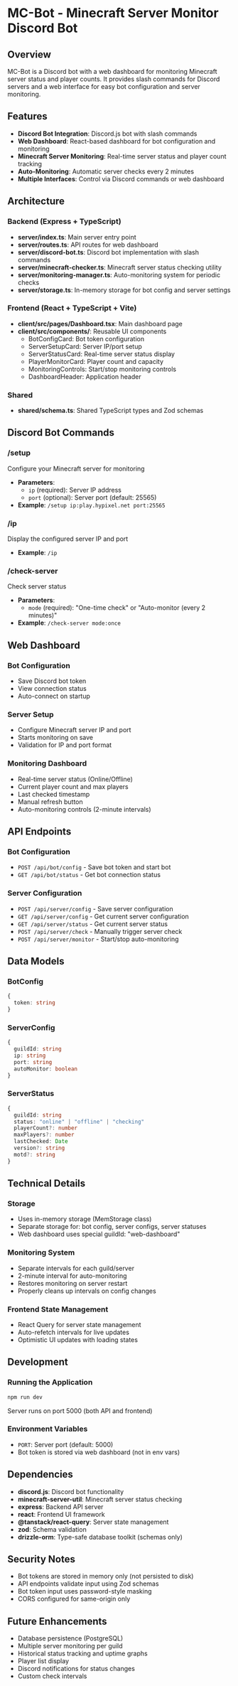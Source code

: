 # MC-Bot - Minecraft Server Monitor Discord Bot

## Overview
MC-Bot is a Discord bot with a web dashboard for monitoring Minecraft server status and player counts. It provides slash commands for Discord servers and a web interface for easy bot configuration and server monitoring.

## Features
- **Discord Bot Integration**: Discord.js bot with slash commands
- **Web Dashboard**: React-based dashboard for bot configuration and monitoring
- **Minecraft Server Monitoring**: Real-time server status and player count tracking
- **Auto-Monitoring**: Automatic server checks every 2 minutes
- **Multiple Interfaces**: Control via Discord commands or web dashboard

## Architecture

### Backend (Express + TypeScript)
- **server/index.ts**: Main server entry point
- **server/routes.ts**: API routes for web dashboard
- **server/discord-bot.ts**: Discord bot implementation with slash commands
- **server/minecraft-checker.ts**: Minecraft server status checking utility
- **server/monitoring-manager.ts**: Auto-monitoring system for periodic checks
- **server/storage.ts**: In-memory storage for bot config and server settings

### Frontend (React + TypeScript + Vite)
- **client/src/pages/Dashboard.tsx**: Main dashboard page
- **client/src/components/**: Reusable UI components
  - BotConfigCard: Bot token configuration
  - ServerSetupCard: Server IP/port setup
  - ServerStatusCard: Real-time server status display
  - PlayerMonitorCard: Player count and capacity
  - MonitoringControls: Start/stop monitoring controls
  - DashboardHeader: Application header

### Shared
- **shared/schema.ts**: Shared TypeScript types and Zod schemas

## Discord Bot Commands

### /setup
Configure your Minecraft server for monitoring
- **Parameters**: 
  - `ip` (required): Server IP address
  - `port` (optional): Server port (default: 25565)
- **Example**: `/setup ip:play.hypixel.net port:25565`

### /ip
Display the configured server IP and port
- **Example**: `/ip`

### /check-server
Check server status
- **Parameters**:
  - `mode` (required): "One-time check" or "Auto-monitor (every 2 minutes)"
- **Example**: `/check-server mode:once`

## Web Dashboard

### Bot Configuration
- Save Discord bot token
- View connection status
- Auto-connect on startup

### Server Setup
- Configure Minecraft server IP and port
- Starts monitoring on save
- Validation for IP and port format

### Monitoring Dashboard
- Real-time server status (Online/Offline)
- Current player count and max players
- Last checked timestamp
- Manual refresh button
- Auto-monitoring controls (2-minute intervals)

## API Endpoints

### Bot Configuration
- `POST /api/bot/config` - Save bot token and start bot
- `GET /api/bot/status` - Get bot connection status

### Server Configuration
- `POST /api/server/config` - Save server configuration
- `GET /api/server/config` - Get current server configuration
- `GET /api/server/status` - Get current server status
- `POST /api/server/check` - Manually trigger server check
- `POST /api/server/monitor` - Start/stop auto-monitoring

## Data Models

### BotConfig
```typescript
{
  token: string
}
```

### ServerConfig
```typescript
{
  guildId: string
  ip: string
  port: string
  autoMonitor: boolean
}
```

### ServerStatus
```typescript
{
  guildId: string
  status: "online" | "offline" | "checking"
  playerCount?: number
  maxPlayers?: number
  lastChecked: Date
  version?: string
  motd?: string
}
```

## Technical Details

### Storage
- Uses in-memory storage (MemStorage class)
- Separate storage for: bot config, server configs, server statuses
- Web dashboard uses special guildId: "web-dashboard"

### Monitoring System
- Separate intervals for each guild/server
- 2-minute interval for auto-monitoring
- Restores monitoring on server restart
- Properly cleans up intervals on config changes

### Frontend State Management
- React Query for server state management
- Auto-refetch intervals for live updates
- Optimistic UI updates with loading states

## Development

### Running the Application
```bash
npm run dev
```
Server runs on port 5000 (both API and frontend)

### Environment Variables
- `PORT`: Server port (default: 5000)
- Bot token is stored via web dashboard (not in env vars)

## Dependencies
- **discord.js**: Discord bot functionality
- **minecraft-server-util**: Minecraft server status checking
- **express**: Backend API server
- **react**: Frontend UI framework
- **@tanstack/react-query**: Server state management
- **zod**: Schema validation
- **drizzle-orm**: Type-safe database toolkit (schemas only)

## Security Notes
- Bot tokens are stored in memory only (not persisted to disk)
- API endpoints validate input using Zod schemas
- Bot token input uses password-style masking
- CORS configured for same-origin only

## Future Enhancements
- Database persistence (PostgreSQL)
- Multiple server monitoring per guild
- Historical status tracking and uptime graphs
- Player list display
- Discord notifications for status changes
- Custom check intervals

